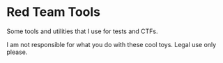 # Red Team Tools

Some tools and utilities that I use for tests and CTFs.

I am not responsible for what you do with these cool toys.
Legal use only please.
